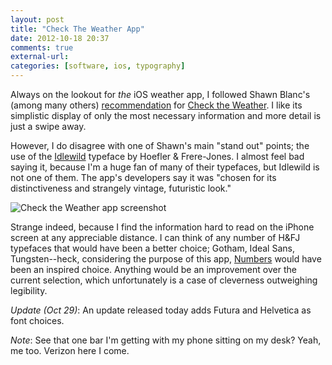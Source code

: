 ```yaml
---
layout: post
title: "Check The Weather App"
date: 2012-10-18 20:37
comments: true
external-url: 
categories: [software, ios, typography]
---
```

Always on the lookout for *the* iOS weather app, I followed Shawn Blanc's (among many others) [recommendation][1] for [Check the Weather][2]. I like its simplistic display of only the most necessary information and more detail is just a swipe away.

However, I do disagree with one of Shawn's main "stand out" points; the use of the [Idlewild][3] typeface by Hoefler & Frere-Jones. I almost feel bad saying it, because I'm a huge fan of many of their typefaces, but Idlewild is not one of them. The app's developers say it was  "chosen for its distinctiveness and strangely vintage, futuristic look." 

<img src="/images/weatherapp.jpg" alt="Check the Weather app screenshot">

Strange indeed, because I find the information hard to read on the iPhone screen at any appreciable distance. I can think of any number of H&FJ typefaces that would have been a better choice; Gotham, Ideal Sans, Tungsten--heck, considering the purpose of this app, [Numbers][4] would have been an inspired choice. Anything would be an improvement over the current selection, which unfortunately is a case of cleverness outweighing legibility.

*Update (Oct 29)*: An update released today adds Futura and Helvetica as font choices.

*Note*: See that one bar I'm getting with my phone sitting on my desk? Yeah, me too. Verizon here I come.

[1]: http://shawnblanc.net/2012/10/check-the-weather-app/
[2]: http://checktheweather.co/
[3]: http://www.typography.com/fonts/font_overview.php?productLineID=100043
[4]: http://www.typography.com/fonts/font_overview.php?productLineID=100018&path=head
